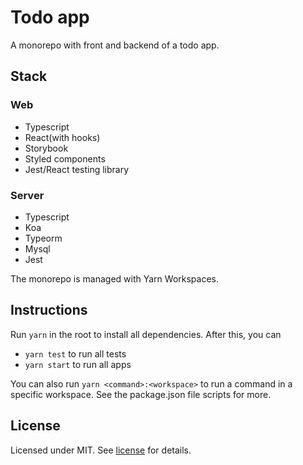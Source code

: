 # Todo app

A monorepo with front and backend of a todo app.

## Stack
### Web
 - Typescript
 - React(with hooks)
 - Storybook
 - Styled components
 - Jest/React testing library

### Server
 - Typescript
 - Koa
 - Typeorm
 - Mysql
 - Jest

The monorepo is managed with Yarn Workspaces.

## Instructions
Run `yarn` in the root to install all dependencies. After this, you can

 - `yarn test` to run all tests
 - `yarn start` to run all apps

You can also run `yarn <command>:<workspace>` to run a command in a specific
workspace. See the package.json file scripts for more.

## License
Licensed under MIT. See [license](LICENSE) for details.
